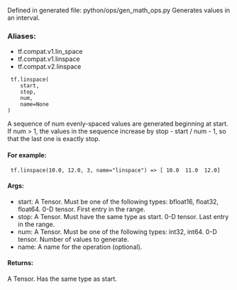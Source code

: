 Defined in generated file: python/ops/gen_math_ops.py
Generates values in an interval.
### Aliases:
- tf.compat.v1.lin_space
- tf.compat.v1.linspace
- tf.compat.v2.linspace

```
 tf.linspace(
    start,
    stop,
    num,
    name=None
)
```
A sequence of num evenly-spaced values are generated beginning at start. If num > 1, the values in the sequence increase by stop - start / num - 1, so that the last one is exactly stop.
#### For example:

```
 tf.linspace(10.0, 12.0, 3, name="linspace") => [ 10.0  11.0  12.0]
```
#### Args:
- start: A Tensor. Must be one of the following types: bfloat16, float32, float64. 0-D tensor. First entry in the range.
- stop: A Tensor. Must have the same type as start. 0-D tensor. Last entry in the range.
- num: A Tensor. Must be one of the following types: int32, int64. 0-D tensor. Number of values to generate.
- name: A name for the operation (optional).
#### Returns:
A Tensor. Has the same type as start.
